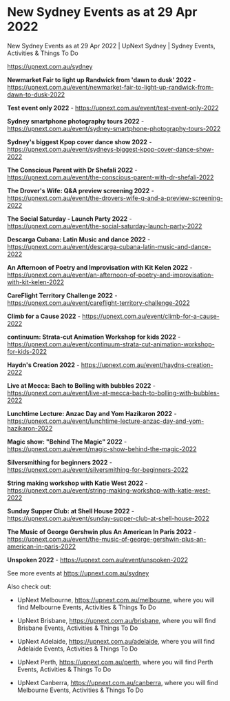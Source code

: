 # New Sydney Events as at 29 Apr 2022
New Sydney Events as at 29 Apr 2022 | UpNext Sydney | Sydney Events, Activities &amp; Things To Do

https://upnext.com.au/sydney


**Newmarket Fair to light up Randwick from 'dawn to dusk' 2022** - https://upnext.com.au/event/newmarket-fair-to-light-up-randwick-from-dawn-to-dusk-2022

**Test event only 2022** - https://upnext.com.au/event/test-event-only-2022

**Sydney smartphone photography tours 2022** - https://upnext.com.au/event/sydney-smartphone-photography-tours-2022

**Sydney's biggest Kpop cover dance show 2022** - https://upnext.com.au/event/sydneys-biggest-kpop-cover-dance-show-2022

**The Conscious Parent with Dr Shefali 2022** - https://upnext.com.au/event/the-conscious-parent-with-dr-shefali-2022

**The Drover's Wife: Q&A preview screening 2022** - https://upnext.com.au/event/the-drovers-wife-q-and-a-preview-screening-2022

**The Social Saturday - Launch Party 2022** - https://upnext.com.au/event/the-social-saturday-launch-party-2022

**Descarga Cubana: Latin Music and dance 2022** - https://upnext.com.au/event/descarga-cubana-latin-music-and-dance-2022

**An Afternoon of Poetry and Improvisation with Kit Kelen 2022** - https://upnext.com.au/event/an-afternoon-of-poetry-and-improvisation-with-kit-kelen-2022

**CareFlight Territory Challenge 2022** - https://upnext.com.au/event/careflight-territory-challenge-2022

**Climb for a Cause 2022** - https://upnext.com.au/event/climb-for-a-cause-2022

**continuum: Strata-cut Animation Workshop for kids 2022** - https://upnext.com.au/event/continuum-strata-cut-animation-workshop-for-kids-2022

**Haydn's Creation 2022** - https://upnext.com.au/event/haydns-creation-2022

**Live at Mecca: Bach to Bolling with bubbles 2022** - https://upnext.com.au/event/live-at-mecca-bach-to-bolling-with-bubbles-2022

**Lunchtime Lecture: Anzac Day and Yom Hazikaron 2022** - https://upnext.com.au/event/lunchtime-lecture-anzac-day-and-yom-hazikaron-2022

**Magic show: "Behind The Magic" 2022** - https://upnext.com.au/event/magic-show-behind-the-magic-2022

**Silversmithing for beginners 2022** - https://upnext.com.au/event/silversmithing-for-beginners-2022

**String making workshop with Katie West 2022** - https://upnext.com.au/event/string-making-workshop-with-katie-west-2022

**Sunday Supper Club: at Shell House 2022** - https://upnext.com.au/event/sunday-supper-club-at-shell-house-2022

**The Music of George Gershwin plus An American In Paris 2022** - https://upnext.com.au/event/the-music-of-george-gershwin-plus-an-american-in-paris-2022

**Unspoken 2022** - https://upnext.com.au/event/unspoken-2022



See more events at https://upnext.com.au/sydney


Also check out:

* UpNext Melbourne, https://upnext.com.au/melbourne, where you will find Melbourne Events, Activities & Things To Do

* UpNext Brisbane, https://upnext.com.au/brisbane, where you will find Brisbane Events, Activities & Things To Do

* UpNext Adelaide, https://upnext.com.au/adelaide, where you will find Adelaide Events, Activities & Things To Do

* UpNext Perth, https://upnext.com.au/perth, where you will find Perth Events, Activities & Things To Do

* UpNext Canberra, https://upnext.com.au/canberra, where you will find Melbourne Events, Activities & Things To Do